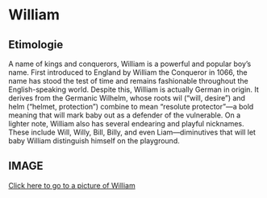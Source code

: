 # William

## Etimologie

A name of kings and conquerors, William is a powerful and popular boy’s name. First introduced to England by William the Conqueror in 1066, the name has stood the test of time and remains fashionable throughout the English-speaking world. Despite this, William is actually German in origin. It derives from the Germanic Wilhelm, whose roots wil (“will, desire”) and helm (“helmet, protection”) combine to mean “resolute protector”—a bold meaning that will mark baby out as a defender of the vulnerable. On a lighter note, William also has several endearing and playful nicknames. These include Will, Willy, Bill, Billy, and even Liam—diminutives that will let baby William distinguish himself on the playground.

## IMAGE

[Click here to go to a picture of William](/imagini/william.jpg)